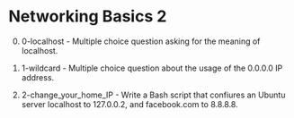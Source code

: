# Networking Basics 2

0. 0-localhost - Multiple choice question asking for the meaning of localhost.

1. 1-wildcard - Multiple choice question about the usage of the 0.0.0.0 IP address.

2. 2-change_your_home_IP - Write a Bash script that confiures an Ubuntu server localhost to 127.0.0.2, and facebook.com to 8.8.8.8.